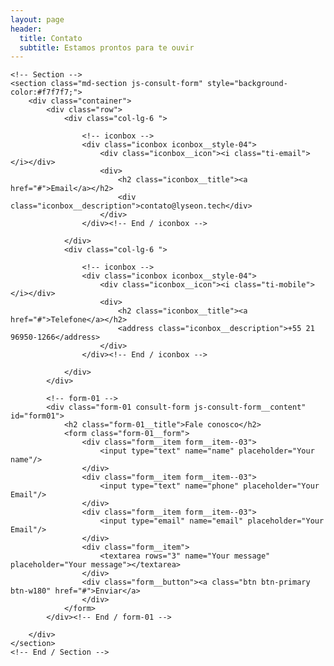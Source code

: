 ```yaml
---
layout: page
header:
  title: Contato
  subtitle: Estamos prontos para te ouvir
---
```


<!-- Content-->
<div class="md-content">
	
	<!-- Section -->
	<section class="md-section js-consult-form" style="background-color:#f7f7f7;">
		<div class="container">
			<div class="row">
				<div class="col-lg-6 ">
					
					<!-- iconbox -->
					<div class="iconbox iconbox__style-04">
						<div class="iconbox__icon"><i class="ti-email"></i></div>
						<div>
							<h2 class="iconbox__title"><a href="#">Email</a></h2>
							<div class="iconbox__description">contato@lyseon.tech</div>
						</div>
					</div><!-- End / iconbox -->
					
				</div>
				<div class="col-lg-6 ">
					
					<!-- iconbox -->
					<div class="iconbox iconbox__style-04">
						<div class="iconbox__icon"><i class="ti-mobile"></i></div>
						<div>
							<h2 class="iconbox__title"><a href="#">Telefone</a></h2>
							<address class="iconbox__description">+55 21 96950-1266</address>
						</div>
					</div><!-- End / iconbox -->
					
				</div>
			</div>
			
			<!-- form-01 -->
			<div class="form-01 consult-form js-consult-form__content" id="form01">
				<h2 class="form-01__title">Fale conosco</h2>
				<form class="form-01__form">
					<div class="form__item form__item--03">
						<input type="text" name="name" placeholder="Your name"/>
					</div>
					<div class="form__item form__item--03">
						<input type="text" name="phone" placeholder="Your Email"/>
					</div>
					<div class="form__item form__item--03">
						<input type="email" name="email" placeholder="Your Email"/>
					</div>
					<div class="form__item">
						<textarea rows="3" name="Your message" placeholder="Your message"></textarea>
					</div>
					<div class="form__button"><a class="btn btn-primary btn-w180" href="#">Enviar</a>
					</div>
				</form>
			</div><!-- End / form-01 -->
			
		</div>
	</section>
	<!-- End / Section -->
	
</div>
<!-- End / Content-->